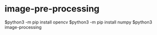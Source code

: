 # image-pre-processing

$python3 -m pip install opencv
$python3 -m pip install numpy
$python3 image-processing
